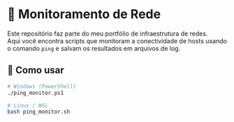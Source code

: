# 📡 Monitoramento de Rede

Este repositório faz parte do meu portfólio de infraestrutura de redes.  
Aqui você encontra scripts que monitoram a conectividade de hosts usando o comando `ping` e salvam os resultados em arquivos de log.

## 🚀 Como usar

```bash
# Windows (PowerShell)
./ping_monitor.ps1

# Linux / WSL
bash ping_monitor.sh
